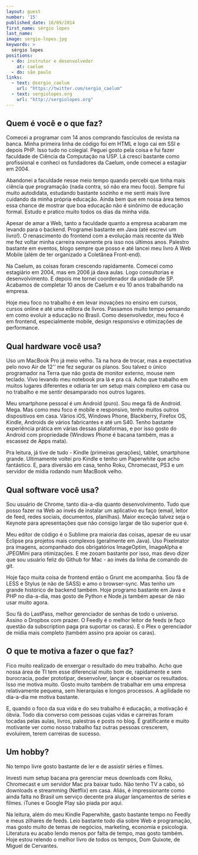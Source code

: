 ```yaml
---
layout: guest
number: '15'
published_date: 16/09/2014
first_name: sérgio lopes
last_name:
image: sergio-lopes.jpg
keywords: >
  sérgio lopes
positions:
  - do: instrutor e desenvolvedor
    at: caelum
  - do: são paulo
links:
  - text: @sergio_caelum
    url: "https://twitter.com/sergio_caelum"
  - text: sergiolopes.org
    url: "http://sergiolopes.org"
---
```


<section class="question">
  <div class="wrapper">
    <div class="question-title-area">
      <h2 class="question-title">Quem é você e o que faz?</h2>
    </div>
    <div class="question-content-area">
      <div class="question-content text">
        <p>
        Comecei a programar com 14 anos comprando fascículos de revista na
        banca. Minha primeira linha de código foi em HTML e logo caí em SSI e
        depois PHP. Isso tudo no colegial. Peguei gosto pela coisa e fui fazer
        faculdade de Ciência da Computação na USP. Lá cresci bastante como
        profissional e conheci os fundadores da Caelum, onde comecei a estagiar
        em 2004.
        </p>
        <p>
        Abandonei a faculdade nesse meio tempo quando percebi que tinha mais
        ciência que programação (nada contra, só não era meu foco). Sempre fui
        muito autodidata, estudando bastante sozinho e me senti mais livre
        cuidando da minha própria educação. Ainda bem que em nossa área temos
        essa chance de mostrar que boa educação não é sinônimo de educação
        formal. Estudo e pratico muito todos os dias da minha vida.
        </p>
        <p>
        Apesar de amar a Web, tanto a faculdade quanto a empresa acabaram me
        levando para o backend. Programei bastante em Java (até escrevi um
        livro!). O renascimento do frontend com a evolução mais recente da Web
        me fez voltar minha carreira novamente pra isso nos últimos anos.
        Palestro bastante em eventos, blogo sempre que posso e até lancei meu
        livro A Web Mobile (além de ter organizado a Coletânea Front-end).
        </p>
        <p>
        Na Caelum, as coisas foram crescendo rapidamente. Comecei como
        estagiário em 2004, mas em 2006 já dava aulas. Logo consultorias e
        desenvolvimento. E depois me tornei coordenador da unidade de SP.
        Acabamos de completar 10 anos de Caelum e eu 10 anos trabalhando na
        empresa.
        </p>
        <p>
        Hoje meu foco no trabalho é em levar inovações no ensino em cursos,
        cursos online e até uma editora de livros. Passamos muito tempo pensando
        em como evoluir a educação no Brasil. Como desenvolvedor, meu foco é em
        frontend, especialmente mobile, design responsivo e otimizações de
        performance.
        </p>
      </div>
    </div>
  </div>
</section>

<section class="question">
  <div class="wrapper">
    <div class="question-title-area">
      <h2 class="question-title">Qual hardware você usa?</h2>
    </div>
    <div class="question-content-area">
      <div class="question-content text">
        <p>
        Uso um MacBook Pro já meio velho. Tá na hora de trocar, mas a
        expectativa pelo novo Air de 12'' me fez segurar os planos. Sou talvez o
        único programador na Terra que não gosta de monitor externo, mouse nem
        teclado. Vivo levando meu notebook pra lá e pra cá. Acho que trabalho em
        muitos lugares diferentes e odiaria ter um setup mais complexo em casa
        ou no trabalho e me sentir desamparado nos outros lugares.
        </p>
        <p>
        Meu smartphone pessoal é um Android (puro). Sou mega fã de Android.
        Mega. Mas como meu foco é mobile e responsivo, tenho muitos outros
        dispositivos em casa. Vários iOS, Windows Phone, Blackberry, Firefox OS,
        Kindle, Androids de vários fabricantes e até um S40. Tenho bastante
        experiência prática em várias dessas plataformas, e por isso gosto do
        Android com propriedade (Windows Phone é bacana também, mas a escassez
        de Apps mata).
        </p>
        <p>
        Pra leitura, já tive de tudo - Kindle (primeiras gerações), tablet,
        smartphone grande. Ultimamente voltei pro Kindle e tenho um Paperwhite
        que acho fantástico. E, para diversão em casa, tenho Roku, Chromecast,
        PS3 e um servidor de mídia rodando num MacBook velho.
        </p>
      </div>
    </div>
  </div>
</section>

<section class="question">
  <div class="wrapper">
    <div class="question-title-area">
      <h2 class="question-title">Qual software você usa?</h2>
    </div>
    <div class="question-content-area">
      <div class="question-content text">
        <p>
        Sou usuário de Chrome, tanto dia-a-dia quanto desenvolvimento. Tudo que
        posso fazer na Web ao invés de instalar um aplicativo eu faço (email,
        leitor de feed, redes sociais, documentos, planilhas). Maior exceção
        talvez seja o Keynote para apresentações que não consigo largar de tão
        superior que é.
        </p>
        <p>
        Meu editor de código é o Sublime pra maioria das coisas, apesar de eu
        usar Eclipse pra projetos mais complexos (geralmente em Java). Uso
        Pixelmator pra imagens, acompanhado dos obrigatórios ImageOptim,
        ImageAlpha e JPEGMini para otimizações. E me zooam bastante por isso,
        mas devo dizer que sou usuário feliz do Github for Mac - ao invés da
        linha de comando do git.
        </p>
        <p>
        Hoje faço muita coisa de frontend então o Grunt me acompanha. Sou fã de
        LESS e Stylus (e não de SASS) e amo o browser-sync. Mas tenho um grande
        histórico de backend também. Hoje programo bastante em Java e PHP no
        dia-a-dia, mas gosto de Python e Node.js também apesar de não usar muito
        agora.
        </p>
        <p>
        Sou fã do LastPass, melhor gerenciador de senhas de todo o universo.
        Assino o Dropbox com prazer. O Feedly é o melhor leitor de feeds (e faço
        questão da subscription paga pra suportar os caras). E o Plex o
        gerenciador de mídia mais completo (também assino pra apoiar os caras).
        </p>
      </div>
    </div>
  </div>
</section>

<section class="question">
  <div class="wrapper">
    <div class="question-title-area">
      <h2 class="question-title">O que te motiva a fazer o que faz?</h2>
    </div>
    <div class="question-content-area">
      <div class="question-content text">
        <p>
        Fico muito realizado de enxergar o resultado do meu trabalho. Acho que
        nossa área de TI tem esse diferencial muito bom de, rapidamente e sem
        burocracia, poder prototipar, desenvolver, lançar e observar os
        resultados. Isso me motiva muito. Gosto muito também de trabalhar em uma
        empresa relativamente pequena, sem hierarquias e longos processos. A
        agilidade no dia-a-dia me motiva bastante.
        </p>
        <p>
        E, quando o foco da sua vida e do seu trabalho é educação, a motivação é
        óbvia. Todo dia converso com pessoas cujas vidas e carreiras foram
        tocadas pelas aulas, livros, palestras e posts no blog. É gratificante e
        muito motivante ver como nosso trabalho faz outras pessoas crescerem,
        evoluírem, terem carreiras de sucesso.
        </p>
      </div>
    </div>
  </div>
</section>

<section class="question">
  <div class="wrapper">
    <div class="question-title-area">
      <h2 class="question-title">Um hobby?</h2>
    </div>
    <div class="question-content-area">
      <div class="question-content text">
        <p>
        No tempo livre gosto bastante de ler e de assistir séries e filmes.
        </p>
        <p>
        Investi num setup bacana pra gerenciar meus downloads com Roku,
        Chromecast e um servidor Mac pra baixar tudo. Não tenho TV a cabo, só
        downloads e streamming (Netflix) em casa. Aliás, é impressionante como
        ainda falta no Brasil um serviço decente pra alugar lançamentos de
        séries e filmes. iTunes e Google Play são piada por aqui.
        </p>
        <p>
        Na leitura, além do meu Kindle Paperwhite, gasto bastante tempo no
        Feedly e meus zilhares de feeds. Leio bastante todo dia sobre Web e
        programação, mas gosto muito de temas de negócios, marketing, economia e
        psicologia. Literatura eu acabo lendo menos por falta de tempo, mas
        gosto também. Hoje estou relendo o melhor livro de todos os tempos, Dom
        Quixote, de Miguel de Cervantes.
        </p>
      </div>
    </div>
  </div>
</section>
